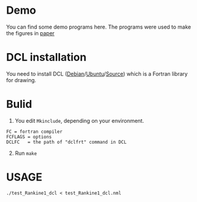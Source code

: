 # Demo
You can find some demo programs here. 
The programs were used to make the figures in [paper](https://doi.org)


# DCL installation
You need to install DCL ([Debian](http://www.gfd-dennou.org/arch/cc-env/debian-dennou/index.htm.en)/[Ubuntu](http://www.gfd-dennou.org/arch/cc-env/ubuntu-dennou/index.htm.en)/[Source](https://www.gfd-dennou.org/arch/dcl/)) which is a Fortran library for drawing. 


# Bulid
1. You edit `Mkinclude`, depending on your environment. 
```
FC = fortran compiler
FCFLAGS = options
DCLFC   = the path of "dclfrt" command in DCL
```
2. Run `make`


# USAGE
```
./test_Rankine1_dcl < test_Rankine1_dcl.nml
```

